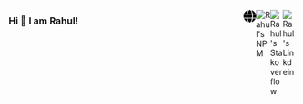 <a href="https://www.linkedin.com/in/rahul-r-nath" target="_blank" rel="nofollow"><img align="right" alt="Rahul's Linkdein" width="22px" src="https://cdn.jsdelivr.net/npm/simple-icons@v3/icons/linkedin.svg" /></a><a href="https://stackoverflow.com/users/8609720/rahul-reghunath" target="_blank" rel="nofollow"><img align="right" alt="Rahul's Stakoverflow" width="22px" src="https://cdn.jsdelivr.net/npm/simple-icons@v3/icons/stackoverflow.svg" /></a><a href="https://www.npmjs.com/~rahulreghunath" target="_blank" rel="nofollow"><img align="right" alt="Rahul's NPM" width="25px" src="https://cdn.jsdelivr.net/npm/simple-icons@v3/icons/npm.svg" /></a><a href="https://www.npmjs.com/~rahulreghunath" target="_blank" rel="nofollow"><img align="right" alt="Rahul's Website" width="22px" src="./public/globe-solid.svg" /></a>

<h3> Hi 👋 I am Rahul! </h3>

